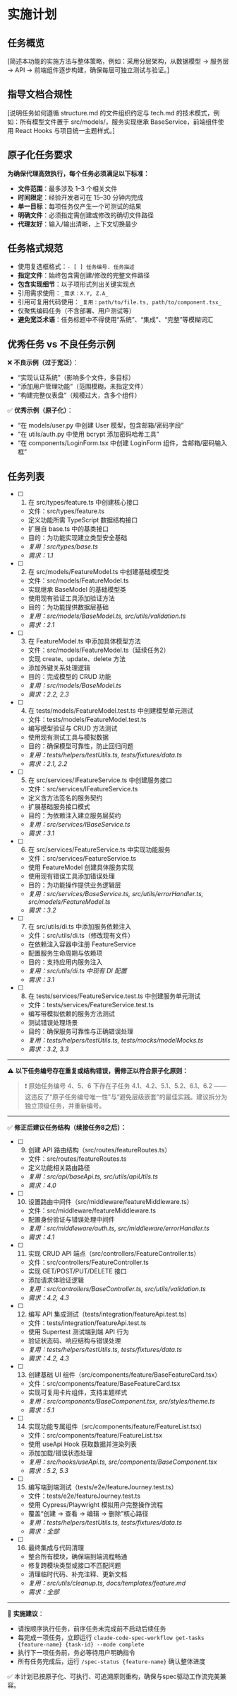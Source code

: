 # 实施计划

## 任务概览
[简述本功能的实施方法与整体策略，例如：采用分层架构，从数据模型 → 服务层 → API → 前端组件逐步构建，确保每层可独立测试与验证。]

## 指导文档合规性
[说明任务如何遵循 structure.md 的文件组织约定与 tech.md 的技术模式，例如：所有模型文件置于 src/models/，服务实现继承 BaseService，前端组件使用 React Hooks 与项目统一主题样式。]

## 原子化任务要求
**为确保代理高效执行，每个任务必须满足以下标准：**
- **文件范围**：最多涉及 1–3 个相关文件
- **时间限定**：经验开发者可在 15–30 分钟内完成
- **单一目标**：每项任务仅产生一个可测试的结果
- **明确文件**：必须指定需创建或修改的确切文件路径
- **代理友好**：输入/输出清晰，上下文切换最少

## 任务格式规范
- 使用复选框格式：`- [ ] 任务编号. 任务描述`
- **指定文件**：始终包含需创建/修改的完整文件路径
- **包含实现细节**：以子项形式列出关键实现点
- 引用需求使用：`_需求：X.Y, Z.A_`
- 引用可复用代码使用：`_复用：path/to/file.ts, path/to/component.tsx_`
- 仅聚焦编码任务（不含部署、用户测试等）
- **避免宽泛术语**：任务标题中不得使用“系统”、“集成”、“完整”等模糊词汇

## 优秀任务 vs 不良任务示例
❌ **不良示例（过于宽泛）**：
- “实现认证系统”（影响多个文件，多目标）
- “添加用户管理功能”（范围模糊，未指定文件）
- “构建完整仪表盘”（规模过大，含多个组件）

✅ **优秀示例（原子化）**：
- “在 models/user.py 中创建 User 模型，包含邮箱/密码字段”
- “在 utils/auth.py 中使用 bcrypt 添加密码哈希工具”
- “在 components/LoginForm.tsx 中创建 LoginForm 组件，含邮箱/密码输入框”

## 任务列表

- [ ] 1. 在 src/types/feature.ts 中创建核心接口
    - 文件：src/types/feature.ts
    - 定义功能所需 TypeScript 数据结构接口
    - 扩展自 base.ts 中的基类接口
    - 目的：为功能实现建立类型安全基础
    - _复用：src/types/base.ts_
    - _需求：1.1_

- [ ] 2. 在 src/models/FeatureModel.ts 中创建基础模型类
    - 文件：src/models/FeatureModel.ts
    - 实现继承 BaseModel 的基础模型类
    - 使用现有验证工具添加验证方法
    - 目的：为功能提供数据层基础
    - _复用：src/models/BaseModel.ts, src/utils/validation.ts_
    - _需求：2.1_

- [ ] 3. 在 FeatureModel.ts 中添加具体模型方法
    - 文件：src/models/FeatureModel.ts（延续任务2）
    - 实现 create、update、delete 方法
    - 添加外键关系处理逻辑
    - 目的：完成模型的 CRUD 功能
    - _复用：src/models/BaseModel.ts_
    - _需求：2.2, 2.3_

- [ ] 4. 在 tests/models/FeatureModel.test.ts 中创建模型单元测试
    - 文件：tests/models/FeatureModel.test.ts
    - 编写模型验证与 CRUD 方法测试
    - 使用现有测试工具与模拟数据
    - 目的：确保模型可靠性，防止回归问题
    - _复用：tests/helpers/testUtils.ts, tests/fixtures/data.ts_
    - _需求：2.1, 2.2_

- [ ] 5. 在 src/services/IFeatureService.ts 中创建服务接口
    - 文件：src/services/IFeatureService.ts
    - 定义含方法签名的服务契约
    - 扩展基础服务接口模式
    - 目的：为依赖注入建立服务层契约
    - _复用：src/services/IBaseService.ts_
    - _需求：3.1_

- [ ] 6. 在 src/services/FeatureService.ts 中实现功能服务
    - 文件：src/services/FeatureService.ts
    - 使用 FeatureModel 创建具体服务实现
    - 使用现有错误工具添加错误处理
    - 目的：为功能操作提供业务逻辑层
    - _复用：src/services/BaseService.ts, src/utils/errorHandler.ts, src/models/FeatureModel.ts_
    - _需求：3.2_

- [ ] 7. 在 src/utils/di.ts 中添加服务依赖注入
    - 文件：src/utils/di.ts（修改现有文件）
    - 在依赖注入容器中注册 FeatureService
    - 配置服务生命周期与依赖项
    - 目的：支持应用内服务注入
    - _复用：src/utils/di.ts 中现有 DI 配置_
    - _需求：3.1_

- [ ] 8. 在 tests/services/FeatureService.test.ts 中创建服务单元测试
    - 文件：tests/services/FeatureService.test.ts
    - 编写带模拟依赖的服务方法测试
    - 测试错误处理场景
    - 目的：确保服务可靠性与正确错误处理
    - _复用：tests/helpers/testUtils.ts, tests/mocks/modelMocks.ts_
    - _需求：3.2, 3.3_

---

⚠️ **以下任务编号存在重复或结构错误，需修正以符合原子化原则：**

> ❗ 原始任务编号 4、5、6 下存在子任务 4.1、4.2、5.1、5.2、6.1、6.2 —— 这违反了“原子任务编号唯一性”与“避免层级嵌套”的最佳实践。建议拆分为独立顶级任务，并重新编号。

---

✅ **修正后建议任务结构（续接任务8之后）：**

- [ ] 9. 创建 API 路由结构（src/routes/featureRoutes.ts）
    - 文件：src/routes/featureRoutes.ts
    - 定义功能相关路由路径
    - _复用：src/api/baseApi.ts, src/utils/apiUtils.ts_
    - _需求：4.0_

- [ ] 10. 设置路由中间件（src/middleware/featureMiddleware.ts）
    - 文件：src/middleware/featureMiddleware.ts
    - 配置身份验证与错误处理中间件
    - _复用：src/middleware/auth.ts, src/middleware/errorHandler.ts_
    - _需求：4.1_

- [ ] 11. 实现 CRUD API 端点（src/controllers/FeatureController.ts）
    - 文件：src/controllers/FeatureController.ts
    - 实现 GET/POST/PUT/DELETE 接口
    - 添加请求体验证逻辑
    - _复用：src/controllers/BaseController.ts, src/utils/validation.ts_
    - _需求：4.2, 4.3_

- [ ] 12. 编写 API 集成测试（tests/integration/featureApi.test.ts）
    - 文件：tests/integration/featureApi.test.ts
    - 使用 Supertest 测试端到端 API 行为
    - 验证状态码、响应结构与错误处理
    - _复用：tests/helpers/testUtils.ts, tests/fixtures/data.ts_
    - _需求：4.2, 4.3_

- [ ] 13. 创建基础 UI 组件（src/components/feature/BaseFeatureCard.tsx）
    - 文件：src/components/feature/BaseFeatureCard.tsx
    - 实现可复用卡片组件，支持主题样式
    - _复用：src/components/BaseComponent.tsx, src/styles/theme.ts_
    - _需求：5.1_

- [ ] 14. 实现功能专属组件（src/components/feature/FeatureList.tsx）
    - 文件：src/components/feature/FeatureList.tsx
    - 使用 useApi Hook 获取数据并渲染列表
    - 添加加载/错误状态处理
    - _复用：src/hooks/useApi.ts, src/components/BaseComponent.tsx_
    - _需求：5.2, 5.3_

- [ ] 15. 编写端到端测试（tests/e2e/featureJourney.test.ts）
    - 文件：tests/e2e/featureJourney.test.ts
    - 使用 Cypress/Playwright 模拟用户完整操作流程
    - 覆盖“创建 → 查看 → 编辑 → 删除”核心路径
    - _复用：tests/helpers/testUtils.ts, tests/fixtures/data.ts_
    - _需求：全部_

- [ ] 16. 最终集成与代码清理
    - 整合所有模块，确保端到端流程畅通
    - 修复跨模块类型或接口不匹配问题
    - 清理临时代码、补充注释、更新文档
    - _复用：src/utils/cleanup.ts, docs/templates/feature.md_
    - _需求：全部_

---

📌 **实施建议**：
- 请按顺序执行任务，前序任务未完成前不启动后续任务
- 每完成一项任务，立即运行 `claude-code-spec-workflow get-tasks {feature-name} {task-id} --mode complete`
- 执行下一项任务前，务必等待用户明确指令
- 所有任务完成后，运行 `/spec-status {feature-name}` 确认整体进度

✅ 本计划已按原子化、可执行、可追溯原则重构，确保与spec驱动工作流完美兼容。
